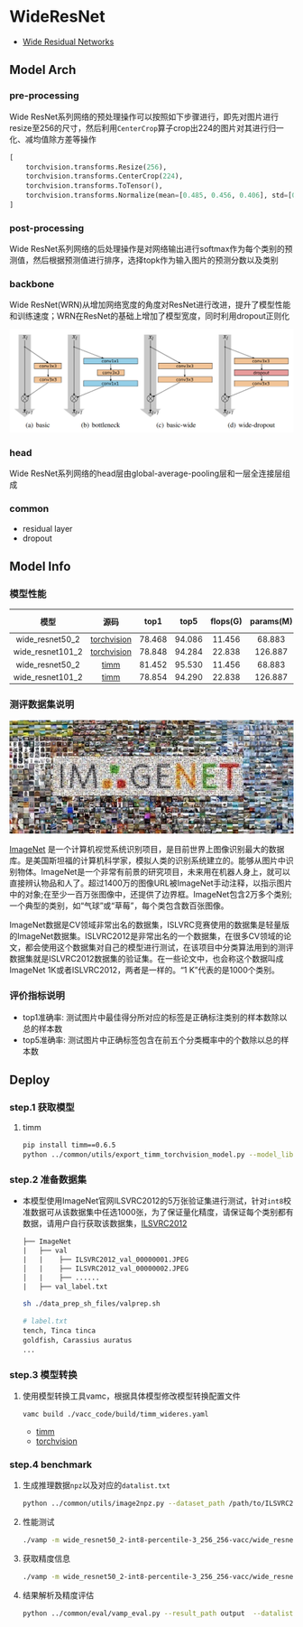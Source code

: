 
# WideResNet

- [Wide Residual Networks](https://arxiv.org/abs/1605.07146)


## Model Arch

### pre-processing

Wide ResNet系列网络的预处理操作可以按照如下步骤进行，即先对图片进行resize至256的尺寸，然后利用`CenterCrop`算子crop出224的图片对其进行归一化、减均值除方差等操作

```python
[
    torchvision.transforms.Resize(256),
    torchvision.transforms.CenterCrop(224),
    torchvision.transforms.ToTensor(),
    torchvision.transforms.Normalize(mean=[0.485, 0.456, 0.406], std=[0.229, 0.224, 0.225],),
]
```

### post-processing

Wide ResNet系列网络的后处理操作是对网络输出进行softmax作为每个类别的预测值，然后根据预测值进行排序，选择topk作为输入图片的预测分数以及类别

### backbone

Wide ResNet(WRN)从增加网络宽度的角度对ResNet进行改进，提升了模型性能和训练速度；WRN在ResNet的基础上增加了模型宽度，同时利用dropout正则化

<div align=center><img src="../../images/wideresnet/block.png"></div>

### head

Wide ResNet系列网络的head层由global-average-pooling层和一层全连接层组成

### common
- residual layer
- dropout

## Model Info

### 模型性能

| 模型  | 源码 | top1 | top5 | flops(G) | params(M) | input size |
| :---: | :--: | :--: | :--: | :---: | :----: | :--------: |
| wide_resnet50_2 |[torchvision](https://github.com/pytorch/vision/blob/v0.9.0/torchvision/models/resnet.py)|   78.468   |  94.086   |   11.456    |    68.883    |        224    |
| wide_resnet101_2 |[torchvision](https://github.com/pytorch/vision/blob/v0.9.0/torchvision/models/resnet.py)   |   78.848   |   94.284  | 22.838     |  126.887      |      224     |
| wide_resnet50_2 |[timm](https://github.com/rwightman/pytorch-image-models/blob/v0.6.5/timm/models/resnet.py)   |   81.452  |   95.530  | 11.456     |  68.883     |      224      |
| wide_resnet101_2 |[timm](https://github.com/rwightman/pytorch-image-models/blob/v0.6.5/timm/models/resnet.py)   |   78.854   |   94.290  | 22.838      |  126.887      |      224      |

### 测评数据集说明

<div align=center><img src="../../images/datasets/imagenet.jpg"></div>

[ImageNet](https://image-net.org) 是一个计算机视觉系统识别项目，是目前世界上图像识别最大的数据库。是美国斯坦福的计算机科学家，模拟人类的识别系统建立的。能够从图片中识别物体。ImageNet是一个非常有前景的研究项目，未来用在机器人身上，就可以直接辨认物品和人了。超过1400万的图像URL被ImageNet手动注释，以指示图片中的对象;在至少一百万张图像中，还提供了边界框。ImageNet包含2万多个类别; 一个典型的类别，如“气球”或“草莓”，每个类包含数百张图像。

ImageNet数据是CV领域非常出名的数据集，ISLVRC竞赛使用的数据集是轻量版的ImageNet数据集。ISLVRC2012是非常出名的一个数据集，在很多CV领域的论文，都会使用这个数据集对自己的模型进行测试，在该项目中分类算法用到的测评数据集就是ISLVRC2012数据集的验证集。在一些论文中，也会称这个数据叫成ImageNet 1K或者ISLVRC2012，两者是一样的。“1 K”代表的是1000个类别。

### 评价指标说明

- top1准确率: 测试图片中最佳得分所对应的标签是正确标注类别的样本数除以总的样本数
- top5准确率: 测试图片中正确标签包含在前五个分类概率中的个数除以总的样本数

## Deploy

### step.1 获取模型
1. timm

    ```bash
    pip install timm==0.6.5
    python ../common/utils/export_timm_torchvision_model.py --model_library timm  --model_name wide_resnet50_2 --save_dir ./onnx  --size 256 --pretrained_weights xxx.pth
    ```


### step.2 准备数据集
- 本模型使用ImageNet官网ILSVRC2012的5万张验证集进行测试，针对`int8`校准数据可从该数据集中任选1000张，为了保证量化精度，请保证每个类别都有数据，请用户自行获取该数据集，[ILSVRC2012](https://image-net.org/challenges/LSVRC/2012/index.php)

    ```
    ├── ImageNet
    |   ├── val
    |   |    ├── ILSVRC2012_val_00000001.JPEG
    │   |    ├── ILSVRC2012_val_00000002.JPEG
    │   |    ├── ......
    |   ├── val_label.txt
    ```

    ```bash
    sh ./data_prep_sh_files/valprep.sh
    ```

    ```bash
    # label.txt
    tench, Tinca tinca
    goldfish, Carassius auratus
    ...
    ```

### step.3 模型转换

1. 使用模型转换工具vamc，根据具体模型修改模型转换配置文件
   ```bash
   vamc build ./vacc_code/build/timm_wideres.yaml
   ```
   - [timm](./vacc_code/build/timm_wideres.yaml)
   - [torchvision](./vacc_code//build/torchvision_wideres.yaml)



### step.4 benchmark
1. 生成推理数据`npz`以及对应的`datalist.txt`
    ```bash
    python ../common/utils/image2npz.py --dataset_path /path/to/ILSVRC2012_img_val --target_path  /path/to/input_npz  --text_path npz_datalist.txt
    ```
2. 性能测试
    ```bash
    ./vamp -m wide_resnet50_2-int8-percentile-3_256_256-vacc/wide_resnet50_2 --vdsp_params ./vacc_code/vdsp_params/timm-wide_resnet50_2-vdsp_params.json  -i 8 -p 1 -b 22
    ```
    
3. 获取精度信息
    ```bash
    ./vamp -m wide_resnet50_2-int8-percentile-3_256_256-vacc/wide_resnet50_2 --vdsp_params ./vacc_code/vdsp_params/timm-wide_resnet50_2-vdsp_params.json  -i 8 -p 1 -b 22  --datalist npz_datalist.txt --path_output output
    ```
4. 结果解析及精度评估
   ```bash
   python ../common/eval/vamp_eval.py --result_path output  --datalist npz_datalist.txt --label data/label/imagenet.txt
   ```